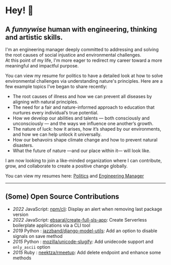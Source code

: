 # Hey! 👋 

## A _funnywise_ human with engineering, thinking and artistic skills. 

I'm an engineering manager deeply committed to addressing and solving the root causes of social injustice and environmental challenges.  
At this point of my life, I'm more eager to redirect my career toward a more meaningful and impactful purpose.

You can view my resume for politics to have a detailed look at how to solve environmental challenges via understanding nature's principles. Here are a few example topics I've began to share recently:
- The root causes of illness and how we can prevent all diseases by aligning with natural principles.
- The need for a fair and nature-informed approach to education that nurtures every individual’s true potential.
- How we develop our abilities and talents — both consciously and unconsciously — and the ways we influence one another’s growth.
- The nature of luck: how it arises, how it’s shaped by our environments, and how we can help unlock it universally.
- How our behavoirs shape climate change and how to prevent natural disasters.
- What the future of nature —and our place within it— will look like.

I am now looking to join a like-minded organization where I can contribute, grow, and collaborate to create a positive change globally.

You can view my resumes here: [Politics](https://ebsaral.vercel.app/files/cv/politics.pdf) and [Engineering Manager](https://ebsaral.vercel.app/files/cv/english.pdf)

---

## (Some) Open Source Contributions

- *2022* JavaScript: [npm/cli](https://github.com/npm/cli/pull/4191): Display an alert when removing last package version
- *2022* JavaScript: [ebsaral/create-full-sls-app](https://github.com/ebsaral/create-full-sls-app): Create Serverless boilerplate applications via a CLI tool
- *2019* Python    : [jazzband/django-model-utils](https://github.com/jazzband/django-model-utils/pull/285): Add an option to disable signals on save method
- *2015* Python    : [mozilla/unicode-slugify](https://github.com/mozilla/unicode-slugify/pull/14): Add unidecode support and `only_ascii` option
- *2015* Ruby      : [neektza/rmeetup](https://github.com/neektza/rmeetup/pull/4): Add delete endpoint and enhance some methods
